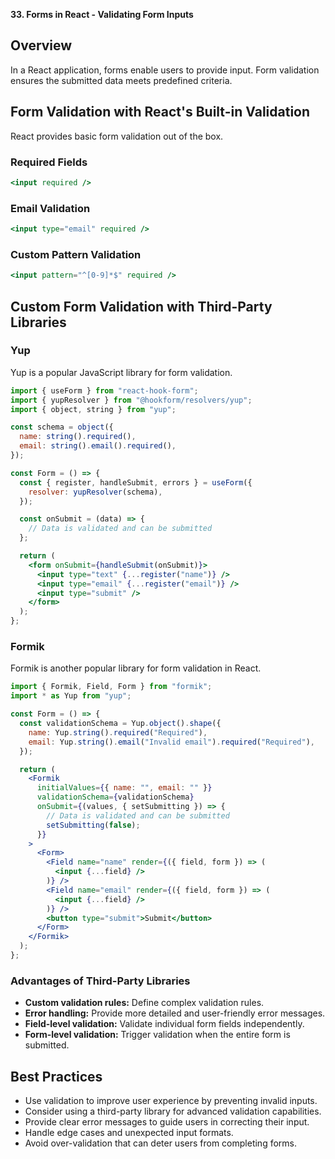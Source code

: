**33. Forms in React - Validating Form Inputs**

## Overview

In a React application, forms enable users to provide input. Form validation ensures the submitted data meets predefined criteria.

## Form Validation with React's Built-in Validation

React provides basic form validation out of the box.

### Required Fields

```jsx
<input required />
```

### Email Validation

```jsx
<input type="email" required />
```

### Custom Pattern Validation

```jsx
<input pattern="^[0-9]*$" required />
```

## Custom Form Validation with Third-Party Libraries

### Yup

Yup is a popular JavaScript library for form validation.

```jsx
import { useForm } from "react-hook-form";
import { yupResolver } from "@hookform/resolvers/yup";
import { object, string } from "yup";

const schema = object({
  name: string().required(),
  email: string().email().required(),
});

const Form = () => {
  const { register, handleSubmit, errors } = useForm({
    resolver: yupResolver(schema),
  });

  const onSubmit = (data) => {
    // Data is validated and can be submitted
  };

  return (
    <form onSubmit={handleSubmit(onSubmit)}>
      <input type="text" {...register("name")} />
      <input type="email" {...register("email")} />
      <input type="submit" />
    </form>
  );
};
```

### Formik

Formik is another popular library for form validation in React.

```jsx
import { Formik, Field, Form } from "formik";
import * as Yup from "yup";

const Form = () => {
  const validationSchema = Yup.object().shape({
    name: Yup.string().required("Required"),
    email: Yup.string().email("Invalid email").required("Required"),
  });

  return (
    <Formik
      initialValues={{ name: "", email: "" }}
      validationSchema={validationSchema}
      onSubmit={(values, { setSubmitting }) => {
        // Data is validated and can be submitted
        setSubmitting(false);
      }}
    >
      <Form>
        <Field name="name" render={({ field, form }) => (
          <input {...field} />
        )} />
        <Field name="email" render={({ field, form }) => (
          <input {...field} />
        )} />
        <button type="submit">Submit</button>
      </Form>
    </Formik>
  );
};
```

### Advantages of Third-Party Libraries

* **Custom validation rules:** Define complex validation rules.
* **Error handling:** Provide more detailed and user-friendly error messages.
* **Field-level validation:** Validate individual form fields independently.
* **Form-level validation:** Trigger validation when the entire form is submitted.

## Best Practices

* Use validation to improve user experience by preventing invalid inputs.
* Consider using a third-party library for advanced validation capabilities.
* Provide clear error messages to guide users in correcting their input.
* Handle edge cases and unexpected input formats.
* Avoid over-validation that can deter users from completing forms.
